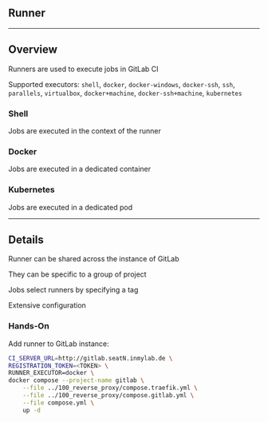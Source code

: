 <!-- .slide: id="gitlab_runner" class="vertical-center" -->

<i class="fa-duotone fa-person-running fa-8x fa-duotone-colors" style="float: right; color: grey;"></i>

## Runner

---

## Overview

<i class="fa-duotone fa-person-running fa-4x fa-duotone-colors" style="float: right;"></i>

Runners [<i class="fa-solid fa-arrow-up-right-from-square"></i>](https://docs.gitlab.com/runner/) are used to execute jobs in GitLab CI

Supported executors: `shell`, `docker`, `docker-windows`, `docker-ssh`, `ssh`, `parallels`, `virtualbox`, `docker+machine`, `docker-ssh+machine`, `kubernetes`

### Shell

Jobs are executed in the context of the runner

### Docker

Jobs are executed in a dedicated container

### Kubernetes

Jobs are executed in a dedicated pod

---

## Details

<i class="fa-duotone fa-person-running fa-4x fa-duotone-colors" style="float: right;"></i>

Runner can be shared across the instance of GitLab

They can be specific to a group of project

Jobs select runners by specifying a tag

Extensive configuration [<i class="fa-solid fa-arrow-up-right-from-square"></i>](https://docs.gitlab.com/runner/configuration/advanced-configuration.html)

### Hands-On

Add runner to GitLab instance:

```bash
CI_SERVER_URL=http://gitlab.seatN.inmylab.de \
REGISTRATION_TOKEN=<TOKEN> \
RUNNER_EXECUTOR=docker \
docker compose --project-name gitlab \
    --file ../100_reverse_proxy/compose.traefik.yml \
    --file ../100_reverse_proxy/compose.gitlab.yml \
    --file compose.yml \
    up -d
```
